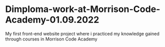 # Dimploma-work-at-Morrison-Code-Academy-01.09.2022
My first front-end website project where i practiced my knowledge gained through courses in Morrison Code Academy
